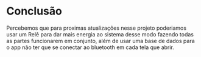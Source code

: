 # Conclusão

Percebemos que para proximas atualizações nesse projeto poderiamos usar um Relê para dar mais energia ao sistema desse modo fazendo todas as partes funcionarem em conjunto, além de usar uma base de dados para o app não ter que se conectar ao bluetooth em cada tela que abrir.
